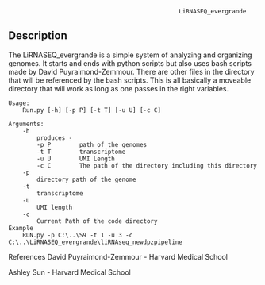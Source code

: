                                                     LiRNASEQ_evergrande

Description
--------------------
The LiRNASEQ_evergrande is a simple system of analyzing and organizing genomes. It 
starts and ends with python scripts but also uses bash scripts made by David Puyraimond-Zemmour.
There are other files in the directory that will be referenced by the bash scripts. This is all 
basically a moveable directory that will work as long as one passes in the right variables.

    Usage:
        Run.py [-h] [-p P] [-t T] [-u U] [-c C]
        
    Arguments:
        -h
            produces - 
            -p P        path of the genomes
            -t T        transcriptome
            -u U        UMI Length
            -c C        The path of the directory including this directory
        -p 
            directory path of the genome
        -t
            transcriptome
        -u
            UMI length
        -c
            Current Path of the code directory
    Example
        RUN.py -p C:\..\S9 -t 1 -u 3 -c C:\..\LiRNASEQ_evergrande\liRNAseq_newdpzpipeline
        
References
  David Puyraimond-Zemmour - Harvard Medical School
  
  Ashley Sun - Harvard Medical School
  
